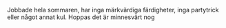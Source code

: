 Jobbade hela sommaren, har inga märkvärdiga färdigheter, inga partytrick eller något annat kul. Hoppas det är minnesvärt nog